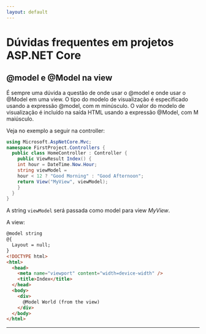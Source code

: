 ```yaml
---
layout: default
---
```


# Dúvidas frequentes em projetos ASP.NET Core

## @model e @Model na view

É sempre uma dúvida a questão de onde usar o @model e onde usar o @Model em uma view.
O tipo do modelo de visualização é especificado usando a expressão @model, com m minúsculo. O valor do modelo de visualização é incluído na saída HTML usando a expressão @Model, com M maiúsculo.

Veja no exemplo a seguir na controller:

```csharp
using Microsoft.AspNetCore.Mvc;
namespace FirstProject.Controllers {
  public class HomeController : Controller {
    public ViewResult Index() {
    int hour = DateTime.Now.Hour;
    string viewModel =
    hour < 12 ? "Good Morning" : "Good Afternoon";
    return View("MyView", viewModel);
    }
  }
}
```

A string `viewModel` será passada como model para view *MyView*.

A view:

```html
@model string
@{
  Layout = null;
}
<!DOCTYPE html>
<html>
  <head>
    <meta name="viewport" content="width=device-width" />
    <title>Index</title>
  </head>
  <body>
    <div>
      @Model World (from the view)
    </div>
  </body>
</html>
```

----
